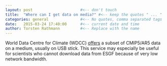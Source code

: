 ```yaml
---
layout: post                     #<-- don't touch
title:  "Where can I get data on media?" #<-- keep the quotes " ... "
categories: general              #<-- No quotes, comma separated tags
date:   2015-03-24 17:40:00      #<-- current date and time
author: Torsten Rathmann         #<-- Replace with the name
---
```


World Data Centre for Climate (WDCC) [offers][WDCC] a subset of CMIP5/AR5 data on a medium, usually on USB stick. This service may especially be useful for scientists who cannot download data from ESGF because of very low network bandwidth.

[WDCC]: http://www.dkrz.de/daten-en/wdcc/projects_cooperations/ipcc-data/order-ipcc-data-on-dvd
